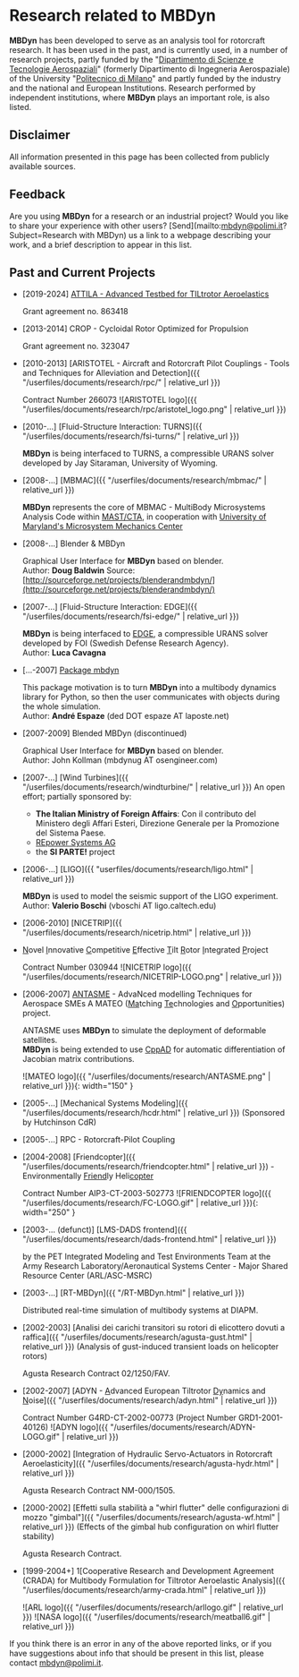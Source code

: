 ---
---

# Research related to MBDyn

**MBDyn** has been developed to serve as an analysis tool for 
rotorcraft research. It has been used in the past, 
and is currently used, in a number of research projects, 
partly funded by the 
"[Dipartimento di Scienze e Tecnologie Aerospaziali](https://www.aero.polimi.it)" (formerly Dipartimento di Ingegneria Aerospaziale)
of the University "[Politecnico di Milano](https://www.polimi.it)" 
and partly funded by the industry and the national and European Institutions. 
Research performed by independent institutions, 
where **MBDyn** plays an important role, is also listed.

## Disclaimer

All information presented in this page has been collected 
from publicly available sources.

## Feedback

Are you using **MBDyn** for a research or an industrial project? 
Would you like to share your experience with other users? 
[Send](mailto:mbdyn@polimi.it?Subject=Research with MBDyn) us a link to a webpage describing your work, 
and a brief description to appear in this list.

## Past and Current Projects

* [2019-2024] [ATTILA - Advanced Testbed for TILtrotor Aeroelastics](https://www.attila-project.eu/)

  Grant agreement no. 863418
 
* [2013-2014] CROP - Cycloidal Rotor Optimized for Propulsion
  
  Grant agreement no. 323047 
 
* [2010-2013] [ARISTOTEL - Aircraft and Rotorcraft Pilot Couplings - Tools and Techniques for Alleviation and Detection]({{ "/userfiles/documents/research/rpc/" | relative_url }})
  
  Contract Number 266073
  ![ARISTOTEL logo]({{ "/userfiles/documents/research/rpc/aristotel_logo.png" | relative_url }})
 
* [2010-...] [Fluid-Structure Interaction: TURNS]({{ "/userfiles/documents/research/fsi-turns/" | relative_url }})
  
  **MBDyn** is being interfaced to TURNS, a compressible URANS solver developed by Jay Sitaraman, University of Wyoming. 
 
* [2008-...] [MBMAC]({{ "/userfiles/documents/research/mbmac/" | relative_url }})

  **MBDyn** represents the core of MBMAC - MultiBody 
  Microsystems Analysis Code within [MAST/CTA](http://www.mast-cta.org/), 
  in cooperation with 
  [University of Maryland's Microsystem Mechanics Center](http://www.microsystems.umd.edu/)
 
* [2008-...] Blender & MBDyn 

  Graphical User Interface for **MBDyn** based on blender.  
  Author: **Doug Baldwin**
  Source: [http://sourceforge.net/projects/blenderandmbdyn/](http://sourceforge.net/projects/blenderandmbdyn/)
 
* [2007-...] [Fluid-Structure Interaction: EDGE]({{ "/userfiles/documents/research/fsi-edge/" | relative_url }})

  **MBDyn** is being interfaced to [EDGE](http://www.foi.se/edge), a compressible 
  URANS solver developed by FOI (Swedish Defense Research Agency).  
  Author: **Luca Cavagna**
 
* [...-2007] [Package mbdyn](http://mbdynsimsuite.sourceforge.net/project_doc/api/html/mbdyn-module.html)
  
  This package motivation is to turn **MBDyn** into a 
  multibody dynamics library for Python, so then the user 
  communicates with objects during the whole simulation.  
  Author: **André Espaze** (ded DOT espaze AT laposte.net) 
 
* [2007-2009] Blended MBDyn (discontinued) 

  Graphical User Interface for **MBDyn** based on blender.  
  Author: John Kollman (mbdynug AT osengineer.com) 
 
* [2007-...] [Wind Turbines]({{ "/userfiles/documents/research/windturbine/" | relative_url }})
  An open effort; partially sponsored by: 
  * **The Italian Ministry of Foreign Affairs**: Con il contributo del Ministero degli Affari Esteri, Direzione Generale per la Promozione del Sistema Paese. 
  * [REpower Systems AG](http://www.repower.de/)
  * the **SI PARTE!** project 
 
* [2006-...] [LIGO]({{ "userfiles/documents/research/ligo.html" | relative_url }})

  **MBDyn** is used to model the seismic support of the LIGO experiment.  
  Author: **Valerio Boschi** (vboschi AT ligo.caltech.edu) 
 
* [2006-2010] [NICETRIP]({{ "/userfiles/documents/research/nicetrip.html" | relative_url }})
- <u>N</u>ovel <u>I</u>nnovative <u>C</u>ompetitive <u>E</u>ffective <u>T</u>ilt <u>R</u>otor <u>I</u>ntegrated <u>P</u>roject 

  Contract Number 030944
  ![NICETRIP logo]({{ "/userfiles/documents/research/NICETRIP-LOGO.png" | relative_url }})
 
* [2006-2007] [ANTASME](http://www.aero.polimi.it/Antasme/) - AdvaNced modelling Techniques for Aerospace SMEs 
          A MATEO (<u>Ma</u>tching <u>Te</u>chnologies and <u>O</u>pportunities) project. 

  ANTASME uses **MBDyn** to simulate the deployment of deformable satellites.  
  **MBDyn** is being extended to use [CppAD](http://www.coin-or.org/CppAD/)
  for automatic differentiation of  Jacobian matrix contributions.

  ![MATEO logo]({{ "/userfiles/documents/research/ANTASME.png" | relative_url }}){: width="150" }
 
* [2005-...] [Mechanical Systems Modeling]({{ "/userfiles/documents/research/hcdr.html" | relative_url }}) (Sponsored by Hutchinson CdR) 
           
 
* [2005-...] RPC - Rotorcraft-Pilot Coupling 
 
* [2004-2008] [Friendcopter]({{ "/userfiles/documents/research/friendcopter.html" | relative_url }}) - Environmentally <u>Friend</u>ly Heli<u>copter</u> 

  Contract Number AIP3-CT-2003-502773
  ![FRIENDCOPTER logo]({{ "/userfiles/documents/research/FC-LOGO.gif" | relative_url }}){: width="250" }
 
* [2003-... (defunct)] [LMS-DADS frontend]({{ "/userfiles/documents/research/dads-frontend.html" | relative_url }})

  by the PET Integrated Modeling and Test Environments Team 
  at the Army Research Laboratory/Aeronautical 
  Systems Center - Major Shared Resource Center (ARL/ASC-MSRC)
 
* [2003-...] [RT-MBDyn]({{ "/RT-MBDyn.html" | relative_url }})

  Distributed real-time simulation of multibody systems at DIAPM. 
 
* [2002-2003] [Analisi dei carichi transitori su rotori di elicottero dovuti a raffica]({{ "/userfiles/documents/research/agusta-gust.html" | relative_url }})
          (Analysis of gust-induced transient loads on helicopter rotors)

  Agusta Research Contract 02/1250/FAV.
 
* [2002-2007] [ADYN - <u>A</u>dvanced European Tiltrotor <u>Dy</u>namics and <u>N</u>oise]({{ "/userfiles/documents/research/adyn.html" | relative_url }})

  Contract Number G4RD-CT-2002-00773 (Project Number GRD1-2001-40126)
  ![ADYN logo]({{ "/userfiles/documents/research/ADYN-LOGO.gif" | relative_url }})
 
* [2000-2002] [Integration of Hydraulic Servo-Actuators in Rotorcraft Aeroelasticity]({{ "/userfiles/documents/research/agusta-hydr.html" | relative_url }})

  Agusta Research Contract NM-000/1505.
 
* [2000-2002] [Effetti sulla stabilità a "whirl flutter" delle configurazioni di mozzo "gimbal"]({{ "/userfiles/documents/research/agusta-wf.html" | relative_url }})
          (Effects of the gimbal hub configuration on whirl flutter stability)

  Agusta Research Contract.
 
* [1999-2004+] 1[Cooperative Research and Development Agreement (CRADA) for Multibody Formulation for Tiltrotor Aeroelastic Analysis]({{ "/userfiles/documents/research/army-crada.html" | relative_url }})

  ![ARL logo]({{ "/userfiles/documents/research/arllogo.gif" | relative_url }})
  ![NASA logo]({{ "/userfiles/documents/research/meatball6.gif" | relative_url }})

       
If you think there is an error in any of the above reported links, or if you have suggestions about info that should be present in this list, please contact [mbdyn@polimi.it]("mailto:mbdyn@polimi.it").
